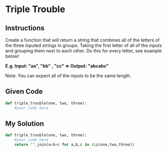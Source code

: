 # Triple Trouble

## Instructions

Create a function that will return a string that combines all of the letters of the three inputed strings in groups. Taking the first letter of all of the inputs and grouping them next to each other. Do this for every letter, see example below!

**E.g. Input: "aa", "bb" , "cc" => Output: "abcabc"**

Note: You can expect all of the inputs to be the same length.



## Given Code
```python
def triple_trouble(one, two, three):
    #your code here
```

## My Solution
```python
def triple_trouble(one, two, three):
    #your code here
    return "".join(a+b+c for a,b,c in zip(one,two,three))
```
